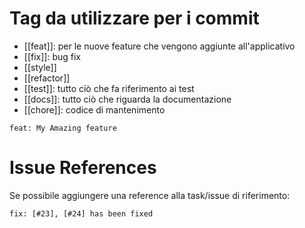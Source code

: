 # Tag da utilizzare per i commit

- [[feat]]: per le nuove feature che vengono aggiunte all'applicativo
- [[fix]]: bug fix
- [[style]]
- [[refactor]]
- [[test]]: tutto ciò che fa riferimento ai test
- [[docs]]: tutto ciò che riguarda la documentazione
- [[chore]]: codice di mantenimento

```
feat: My Amazing feature
```

# Issue References

Se possibile aggiungere una reference alla task/issue di riferimento:

```
fix: [#23], [#24] has been fixed
```